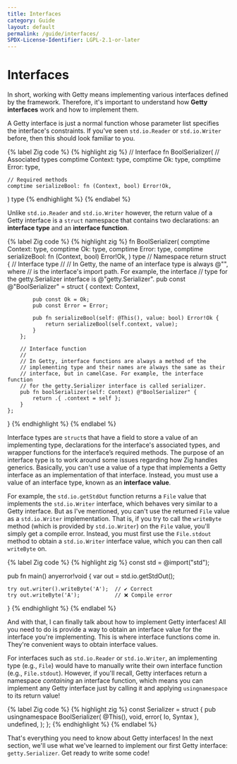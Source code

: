 ```yaml
---
title: Interfaces
category: Guide
layout: default
permalink: /guide/interfaces/
SPDX-License-Identifier: LGPL-2.1-or-later
---
```


# Interfaces

In short, working with Getty means implementing various interfaces defined by the framework. Therefore, it's important to understand how __Getty interfaces__ work and how to implement them.

A Getty interface is just a normal function whose parameter list specifies the interface's constraints. If you've seen `std.io.Reader` or `std.io.Writer` before, then this should look familiar to you.

{% label Zig code %}
{% highlight zig %}
// Interface
fn BoolSerializer(
    // Associated types
    comptime Context: type,
    comptime Ok: type,
    comptime Error: type,

    // Required methods
    comptime serializeBool: fn (Context, bool) Error!Ok,
) type
{% endhighlight %}
{% endlabel %}


Unlike `std.io.Reader` and `std.io.Writer` however, the return value of a Getty interface is a `struct` namespace that contains two declarations: an __interface type__ and an __interface function__.

{% label Zig code %}
{% highlight zig %}
fn BoolSerializer(
    comptime Context: type,
    comptime Ok: type,
    comptime Error: type,
    comptime serializeBool: fn (Context, bool) Error!Ok,
) type
    // Namespace
    return struct {
        // Interface type
        //
        // In Getty, the name of an interface type is always @"<name>", where
        // <name> is the interface's import path. For example, the interface
        // type for the getty.Serializer interface is @"getty.Serializer".
        pub const @"BoolSerializer" = struct {
            context: Context,

            pub const Ok = Ok;
            pub const Error = Error;

            pub fn serializeBool(self: @This(), value: bool) Error!Ok {
                return serializeBool(self.context, value);
            }
        };

        // Interface function
        //
        // In Getty, interface functions are always a method of the
        // implementing type and their names are always the same as their
        // interface, but in camelCase. For example, the interface function
        // for the getty.Serializer interface is called serializer.
        pub fn boolSerializer(self: Context) @"BoolSerializer" {
            return .{ .context = self };
        }
    };
}
{% endhighlight %}
{% endlabel %}

Interface types are `struct`s that have a field to store a value of an implementing type, declarations for the interface's associated types, and wrapper functions for the interface’s required methods. The purpose of an interface type is to work around some issues regarding how Zig handles generics. Basically, you can't use a value of a type that implements a Getty interface as an implementation of that interface. Instead, you must use a value of an interface type, known as an __interface value__.

For example, the `std.io.getStdOut` function returns a `File` value that implements the `std.io.Writer` interface, which behaves very similar to a Getty interface. But as I've mentioned, you can't use the returned `File` value as a `std.io.Writer` implementation. That is, if you try to call the `writeByte` method (which is provided by `std.io.Writer`) on the `File` value, you'll simply get a compile error. Instead, you must first use the `File.stdout` method to obtain a `std.io.Writer` interface value, which you can then call `writeByte` on.

{% label Zig code %}
{% highlight zig %}
const std = @import("std");

pub fn main() anyerror!void {
    var out = std.io.getStdOut();

    try out.writer().writeByte('A');  // ✔️ Correct
    try out.writeByte('A');           // ❌ Compile error
}
{% endhighlight %}
{% endlabel %}

And with that, I can finally talk about how to implement Getty interfaces! All you need to do is provide a way to obtain an interface value for the interface you're implementing. This is where interface functions come in. They're convenient ways to obtain interface values.

For interfaces such as `std.io.Reader` or `std.io.Writer`, an implementing type (e.g., `File`) would have to manually write their own interface function (e.g., `File.stdout`). However, if you'll recall, Getty interfaces return a namespace _containing_ an interface function, which means you can implement any Getty interface just by calling it and applying `usingnamespace` to its return value!

{% label Zig code %}
{% highlight zig %}
const Serializer = struct {
    pub usingnamespace BoolSerializer(
        @This(),
        void,
        error{ Io, Syntax },
        undefined,
    );
};
{% endhighlight %}
{% endlabel %}

That's everything you need to know about Getty interfaces! In the next section, we'll use what we've learned to implement our first Getty interface: `getty.Serializer`. Get ready to write some code!
